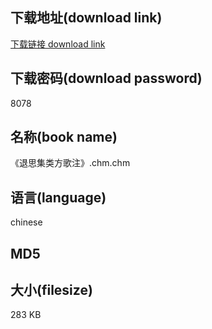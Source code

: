 ## 下载地址(download link)
[下载链接 download link](https://tutu365.netlify.app/?s=%E3%80%8A%E9%80%80%E6%80%9D%E9%9B%86%E7%B1%BB%E6%96%B9%E6%AD%8C%E6%B3%A8%E3%80%8B.chm)

## 下载密码(download password)
8078

## 名称(book name)
《退思集类方歌注》.chm.chm

## 语言(language)
chinese

## MD5


## 大小(filesize)
283 KB
